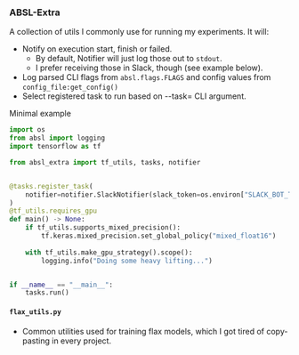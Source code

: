 ### ABSL-Extra

A collection of utils I commonly use for running my experiments.
It will:
- Notify on execution start, finish or failed.
  - By default, Notifier will just log those out to `stdout`.
  - I prefer receiving those in Slack, though (see example below).
- Log parsed CLI flags from `absl.flags.FLAGS` and config values from `config_file:get_config()`
- Select registered task to run based on --task= CLI argument.

Minimal example

```python
import os
from absl import logging
import tensorflow as tf

from absl_extra import tf_utils, tasks, notifier


@tasks.register_task(
    notifier=notifier.SlackNotifier(slack_token=os.environ["SLACK_BOT_TOKEN"], channel_id=os.environ["CHANNEL_ID"])
)
@tf_utils.requires_gpu
def main() -> None:
    if tf_utils.supports_mixed_precision():
        tf.keras.mixed_precision.set_global_policy("mixed_float16")
    
    with tf_utils.make_gpu_strategy().scope():
        logging.info("Doing some heavy lifting...")


if __name__ == "__main__":
    tasks.run()
```

#### `flax_utils.py`
- Common utilities used for training flax models, which I got tired of copy-pasting in every project.